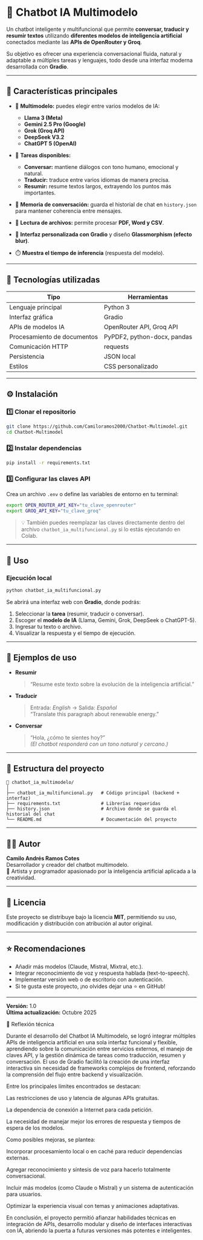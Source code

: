 # 🤖 Chatbot IA Multimodelo

Un chatbot inteligente y multifuncional que permite **conversar, traducir y resumir textos** utilizando **diferentes modelos de inteligencia artificial** conectados mediante las **APIs de OpenRouter y Groq**.

Su objetivo es ofrecer una experiencia conversacional fluida, natural y adaptable a múltiples tareas y lenguajes, todo desde una interfaz moderna desarrollada con **Gradio**.

---

## 🚀 Características principales

- 🧠 **Multimodelo:** puedes elegir entre varios modelos de IA:
  - **Llama 3 (Meta)**
  - **Gemini 2.5 Pro (Google)**
  - **Grok (Groq API)**
  - **DeepSeek V3.2**
  - **ChatGPT 5 (OpenAI)**

- 💬 **Tareas disponibles:**
  - **Conversar:** mantiene diálogos con tono humano, emocional y natural.
  - **Traducir:** traduce entre varios idiomas de manera precisa.
  - **Resumir:** resume textos largos, extrayendo los puntos más importantes.

- 🧠 **Memoria de conversación:** guarda el historial de chat en `history.json` para mantener coherencia entre mensajes.

- 📄 **Lectura de archivos:** permite procesar **PDF, Word y CSV**.

- 🎨 **Interfaz personalizada con Gradio** y diseño **Glassmorphism (efecto blur)**.

- ⏱️ **Muestra el tiempo de inferencia** (respuesta del modelo).

---

## 🧰 Tecnologías utilizadas

| Tipo | Herramientas |
|------|---------------|
| Lenguaje principal | Python 3 |
| Interfaz gráfica | Gradio |
| APIs de modelos IA | OpenRouter API, Groq API |
| Procesamiento de documentos | PyPDF2, python-docx, pandas |
| Comunicación HTTP | requests |
| Persistencia | JSON local |
| Estilos | CSS personalizado |

---

## ⚙️ Instalación

### 1️⃣ Clonar el repositorio
```bash
git clone https://github.com/Camiloramos2000/Chatbot-Multimodel.git
cd Chatbot-Multimodel
```

### 2️⃣ Instalar dependencias
```bash
pip install -r requirements.txt
```

### 3️⃣ Configurar las claves API
Crea un archivo `.env` o define las variables de entorno en tu terminal:
```bash
export OPEN_ROUTER_API_KEY="tu_clave_openrouter"
export GROQ_API_KEY="tu_clave_groq"
```

> 💡 También puedes reemplazar las claves directamente dentro del archivo `chatbot_ia_multifuncional.py` si lo estás ejecutando en Colab.

---

## 🧠 Uso

### Ejecución local
```bash
python chatbot_ia_multifuncional.py
```

Se abrirá una interfaz web con **Gradio**, donde podrás:

1. Seleccionar la **tarea** (resumir, traducir o conversar).  
2. Escoger el **modelo de IA** (Llama, Gemini, Grok, DeepSeek o ChatGPT-5).  
3. Ingresar tu texto o archivo.  
4. Visualizar la respuesta y el tiempo de ejecución.

---

## 💬 Ejemplos de uso

- **Resumir**
  > “Resume este texto sobre la evolución de la inteligencia artificial.”

- **Traducir**
  > Entrada: *English* → Salida: *Español*  
  > “Translate this paragraph about renewable energy.”

- **Conversar**
  > “Hola, ¿cómo te sientes hoy?”  
  *(El chatbot responderá con un tono natural y cercano.)*

---

## 🧩 Estructura del proyecto

```
📂 chatbot_ia_multimodelo/
│
├── chatbot_ia_multifuncional.py   # Código principal (backend + interfaz)
├── requirements.txt               # Librerías requeridas
├── history.json                   # Archivo donde se guarda el historial del chat
└── README.md                      # Documentación del proyecto
```

---

## 🧑‍💻 Autor

**Camilo Andrés Ramos Cotes**  
Desarrollador y creador del chatbot multimodelo.  
🎵 Artista y programador apasionado por la inteligencia artificial aplicada a la creatividad.

---

## 📜 Licencia

Este proyecto se distribuye bajo la licencia **MIT**, permitiendo su uso, modificación y distribución con atribución al autor original.

---

## ⭐ Recomendaciones

- Añadir más modelos (Claude, Mistral, Mixtral, etc.).
- Integrar reconocimiento de voz y respuesta hablada (text-to-speech).
- Implementar versión web o de escritorio con autenticación.
- Si te gusta este proyecto, ¡no olvides dejar una ⭐ en GitHub!

---

**Versión:** 1.0  
**Última actualización:** Octubre 2025


🧩 Reflexión técnica

Durante el desarrollo del Chatbot IA Multimodelo, se logró integrar múltiples APIs de inteligencia artificial en una sola interfaz funcional y flexible, aprendiendo sobre la comunicación entre servicios externos, el manejo de claves API, y la gestión dinámica de tareas como traducción, resumen y conversación.
El uso de Gradio facilitó la creación de una interfaz interactiva sin necesidad de frameworks complejos de frontend, reforzando la comprensión del flujo entre backend y visualización.

Entre los principales límites encontrados se destacan:

Las restricciones de uso y latencia de algunas APIs gratuitas.

La dependencia de conexión a Internet para cada petición.

La necesidad de manejar mejor los errores de respuesta y tiempos de espera de los modelos.

Como posibles mejoras, se plantea:

Incorporar procesamiento local o en caché para reducir dependencias externas.

Agregar reconocimiento y síntesis de voz para hacerlo totalmente conversacional.

Incluir más modelos (como Claude o Mistral) y un sistema de autenticación para usuarios.

Optimizar la experiencia visual con temas y animaciones adaptativas.

En conclusión, el proyecto permitió afianzar habilidades técnicas en integración de APIs, desarrollo modular y diseño de interfaces interactivas con IA, abriendo la puerta a futuras versiones más potentes e inteligentes.

